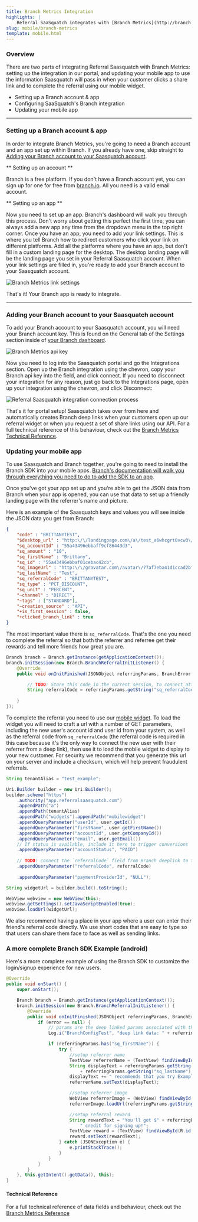```yaml
---
title: Branch Metrics Integration
highlights: |
    Referral SaaSquatch integrates with [Branch Metrics](http://branch.io) to provide additional attribution, personalization and analytics for mobile app referral programs by using Branch's deep links.
slug: mobile/branch-metrics
template: mobile.html
---
```


### Overview

There are two parts of integrating Referral Saasquatch with Branch Metrics: setting up the integration in our portal, and updating your mobile app to use the information Saasquatch will pass in when your customer clicks a share link and to complete the referral using our mobile widget.

 - Setting up a Branch account & app
 - Configuring SaaSquatch's Branch integration
 - Updating your mobile app

---


### Setting up a Branch account & app

In order to integrate Branch Metrics, you're going to need a Branch account and an app set up within Branch. 
If you already have one, skip straight to [Adding your Branch account to your Saasquatch account](#saasquatchAccount).

** Setting up an account **

Branch is a free platform.
If you don't have a Branch account yet, you can sign up for one for free from [branch.io](https://branch.io). All you need is a valid email account.

** Setting up an app **

Now you need to set up an app.
Branch's dashboard will walk you through this process. Don't worry about getting this perfect the first time, you can always add a new app any time from the dropdown menu in the top right corner. 
Once you have an app, you need to add your link settings.
This is where you tell Branch how to redirect customers who click your link on different platforms.
Add all the platforms where you have an app, but don't fill in a custom landing page for the desktop.
The desktop landing page will be the landing page you set in your Referral Saasquatch account.
When your link settings are filled in, you're ready to add your Branch account to your Saasquatch account.

![Branch Metrics link settings](/assets/images/mobile/branch-link-settings.png)

That's it! Your Branch app is ready to integrate.

---


### Adding your Branch account to your Saasquatch account <a name="saasquatchAccount"></a>

To add your Branch account to your Saasquatch account, you will need your Branch account key. This is found on the General tab of the Settings section inside of [your Branch dashboard](https://dashboard.branch.io).

![Branch Metrics api key](/assets/images/mobile/branch-api-key.png)

Now you need to log into the Saasquatch portal and go the Integrations section. Open up the Branch integration using the chevron, copy your Branch api key into the field, and click connect. If you need to disconnect your integration for any reason, just go back to the Integrations page, open up your integration using the chevron, and click Disconnect:

![Referral Saasquatch integration connection process](/assets/images/mobile/connect-branch-integration.gif)

That's it for portal setup! Saasquatch takes over from here and automatically creates Branch deep links when your customers open up our referral widget or when you request a set of share links using our API.
For a full technical reference of this behaviour, check out the [Branch Metrics Technical Reference](/mobile/branch-metrics/reference).

### Updating your mobile app

To use Saasquatch and Branch together, you're going to need to install the Branch SDK into your mobile apps. [Branch's documentation will walk you through everything you need to do to add the SDK to an app](https://start.branch.io/#/integrate-sdk/steps).

Once you've got your app set up and you're able to get the JSON data from Branch when your app is opened, you can use that data to set up a friendly landing page with the referrer's name and picture.

Here is an example of the Saasquatch keys and values you will see inside the JSON data you get from Branch: 

```json
{
    "code" : "BRITTANYTEST",
	"$desktop_url" : "http:\/\/landingpage.com\/a\/test_a6whcgrt0vcw3\/widgets\/referral?code=BRITTANYTEST&referralMedium=DIRECT&referralSource=STANDARD",
	"sq_accountId" : "55a43496ebbaff9cf86443d3",
	"sq_amount" : "10",
	"sq_firstName" : "Brittany",
	"sq_id" : "55a43496ebbaf01cebac42cb",
	"sq_imageUrl" : "http:\/\/gravatar.com\/avatar\/77af7eba41d1ccad2bf2c13704637c25?d=mm",
	"sq_lastName" : "Test",
	"sq_referralCode" : "BRITTANYTEST",
	"sq_type" : "PCT_DISCOUNT",
	"sq_unit" : "PERCENT",
	"~channel" : "DIRECT",
	"~tags" : ["STANDARD"],
	"~creation_source" : "API",
	"+is_first_session" : false,
	"+clicked_branch_link" : true
}
```

The most important value there is `sq_referralCode`. That's the one you need to complete the referral so that both the referrer and referree get their rewards and tell more friends how great you are.

```java
Branch branch = Branch.getInstance(getApplicationContext());
branch.initSession(new Branch.BranchReferralInitListener() {
	@Override
	public void onInitFinished(JSONObject referringParams, BranchError error) {

		// TODO: Store this code in the current session, to connect attribution post-signup (see next step)
        String referralCode = referringParams.getString("sq_referralCode");
        
    }
});
```

To complete the referral you need to use our [mobile widget](/mobile/widget/). To load the widget you will need to craft a url with a number of GET parameters, including the new user's account id and user id from your system, as well as the referral code from `sq_referralCode` (the referral code is required in this case because it's the only way to connect the new user with their referrer from a deep link), then use it to load the mobile widget to display to your new customer. For security we recommend that you generate this url on your server and include a checksum, which will help prevent fraudulent referrals.

```java
String tenantAlias = "test_example";

Uri.Builder builder = new Uri.Builder();
builder.scheme("https")
    .authority("app.referralsaasquatch.com")
    .appendPath("a")
    .appendPath(tenantAlias)
    .appendPath("widgets").appendPath("mobilewidget")
    .appendQueryParameter("userId", user.getId())
    .appendQueryParameter("firstName", user.getFirstName())
    .appendQueryParameter("accountId", user.getCompanyId())
    .appendQueryParameter("email", user.getEmail())
    // If status is available, include it here to trigger conversions
    .appendQueryParameter("accountStatus", "PAID")
    
    // TODO: connect the `referralCode` field from Branch deeplink to trigger attribution (See previous step)
    .appendQueryParameter("referralCode", referralCode)
    
    .appendQueryParameter("paymentProviderId", "NULL");

String widgetUrl = builder.build().toString();

WebView webview = new WebView(this);
webview.getSettings().setJavaScriptEnabled(true);
webview.loadUrl(widgetUrl);
```

We also recommend having a place in your app where a user can enter their friend's referral code directly. We use short codes that are easy to type so that users can share them face to face as well as sending links.


### A more complete Branch SDK Example (android)

Here's a more complete example of using the Branch SDK to customize the login/signup experience for new users.

```java
@Override
public void onStart() {
    super.onStart();

    Branch branch = Branch.getInstance(getApplicationContext());
    branch.initSession(new Branch.BranchReferralInitListener() {
        @Override
        public void onInitFinished(JSONObject referringParams, BranchError error) {
            if (error == null) {
                // params are the deep linked params associated with the link that the user clicked before showing up
                Log.i("BranchConfigTest", "deep link data: " + referringParams.toString());

                if (referringParams.has("sq_firstName")) {
                    try {
                        //setup referrer name
                        TextView referrerName = (TextView) findViewById(R.id.referrer_name);
                        String displayText = referringParams.getString("sq_firstName") + " " 
                        	+ referringParams.getString("sq_lastName");
                        displayText += " recommends that you try Example App.";
                        referrerName.setText(displayText);

                        //setup referrer image
                        WebView referrerImage = (WebView) findViewById(R.id.referrer_image);
                        referrerImage.loadUrl(referringParams.getString("sq_imageUrl"));

                        //setup referral reward
                        String rewardText = "You'll get $" + referringParams.getString("sq_amount") +
                        	" credit for signing up!";
                        TextView reward = (TextView) findViewById(R.id.reward);
                        reward.setText(rewardText);
                    } catch (JSONException e) {
                        e.printStackTrace();
                    }
                }
            }
        }
    }, this.getIntent().getData(), this);
}
```

<div class="bs-callout bs-callout-warning">
  <h4>Technical Reference</h4><a name="reference"></a>
  
  For a full technical reference of data fields and behaviour, check out the [Branch Metrics Reference](/mobile/branch-metrics/reference)
</div>
